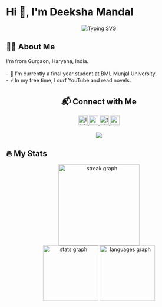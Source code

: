 

# Hi 👋, I'm Deeksha Mandal

<p align="center">
  <a href="https://git.io/typing-svg">
    <img src="https://readme-typing-svg.herokuapp.com?font=Fira+Code&weight=700&size=30&duration=2000&pause=200&color=B28CF7&center=true&width=435&lines=Hello+World!!;I'M+A+FRONTEND+DEVELOPER;TECH+ENTHUSIAST;CSE+UNDERGRAD" alt="Typing SVG" />
  </a>
</p>

## 👩‍💻 About Me

<p >
  I'm from Gurgaon, Haryana, India.<br><br>
  - 🔭 I’m currently a final year student at BML Munjal University.<br>
  - ⚡ In my free time, I surf YouTube and read novels.
</p>



<div align="center">

## 📬 Connect with Me

<a href="https://www.linkedin.com/in/deekshamandal/" target="_blank">
  <img src="https://img.shields.io/static/v1?message=LinkedIn&logo=linkedin&label=&color=0077B5&logoColor=white&labelColor=&style=for-the-badge" height="25" alt="linkedin logo"  />
</a>
<a href="mailto:mdeeksha.1603@gmail.com" target="_blank">
  <img src="https://img.shields.io/static/v1?message=Gmail&logo=gmail&label=&color=D14836&logoColor=white&labelColor=&style=for-the-badge" height="25" alt="gmail logo"  />
</a>
<a href="https://t.me/yourtelegram" target="_blank">
  <img src="https://img.shields.io/static/v1?message=Telegram&logo=telegram&label=&color=2CA5E0&logoColor=white&labelColor=&style=for-the-badge" height="25" alt="telegram logo"  />
</a>
<a href="https://discordapp.com/users/yourdiscordid" target="_blank">
  <img src="https://img.shields.io/static/v1?message=Discord&logo=discord&label=&color=7289DA&logoColor=white&labelColor=&style=for-the-badge" height="25" alt="discord logo"  />
</a>

<br>
<br>

<img src="https://visitor-badge.laobi.icu/badge?page_id=Deeksha0301.Deeksha0301&"  />

</div>




## 🔥 My Stats

<div align="center">
  <img src="https://streak-stats.demolab.com?user=Deeksha0301&locale=en&mode=daily&theme=dark&hide_border=false&border_radius=5&order=3" height="220" alt="streak graph"  />
</div>

<div align="center">
  <img src="https://github-readme-stats.vercel.app/api?username=Deeksha0301&hide_title=false&hide_rank=false&show_icons=true&include_all_commits=true&count_private=true&disable_animations=false&theme=dracula&locale=en&hide_border=false&order=1" height="150" alt="stats graph"  />
  <img src="https://github-readme-stats.vercel.app/api/top-langs?username=Deeksha0301&locale=en&hide_title=false&layout=compact&card_width=320&langs_count=5&theme=dracula&hide_border=false&order=2" height="150" alt="languages graph"  />
</div>
